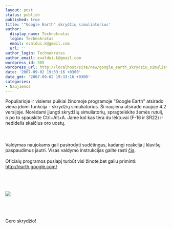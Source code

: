 ```yaml
---
layout: post
status: publish
published: true
title: '"Google Earth" skrydžių simuliatorius'
author:
  display_name: Technokratas
  login: Technokratas
  email: evaldui.k@gmail.com
  url: ''
author_login: Technokratas
author_email: evaldui.k@gmail.com
wordpress_id: 385
wordpress_url: http://localhost/site/new/google_earth_skrydziu_simuliatorius/
date: '2007-09-02 19:33:16 +0300'
date_gmt: '2007-09-02 19:33:16 +0300'
categories:
- Naujienos
---
```

<p>Populiarioje ir visiems puikiai žinomoje programoje &quot;Google Earth&quot; atsirado viena įdomi funkcija - skrydžių simuliatorius. Ši naujiena atsirado naujoje 4.2 versijoje. Norėdami įjungti skrydžių simuliatorių, spragtelėkite žemės rutulį, o po to spauskite Ctrl+Alt+A. Jame kol kas tėra du lėktuvai (F-16 ir SR22) ir nedidelis skaičius oro uostų.<br />
<br><br />
<br>Valdymas naujokams gali pasirodyti sudėtingas, kadangi reakcija į klavišų paspaudimus jautri. Visas valdymo instrukcijas galite rasti <a class="ns" href="http://earth.google.com/intl/en/userguide/v4/flightsim/index.html">čia</a>.<br />
<br>Oficialų programos puslapį turbūt visi žinote,bet galiu priminti: <a class="ns" href="">http://earth.google.com/</a><br />
<br><br />
<br><br><img src="http://www.imgplace.com/users/vienastoks/07sep/1188714401.jpg"><br><br />
<br><br />
<br>Gero skrydžio!  </p>
